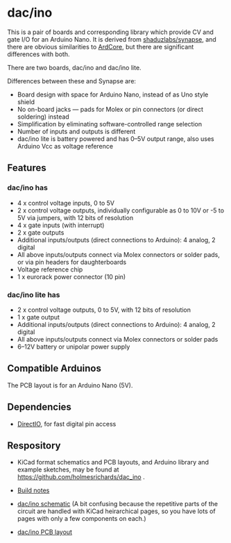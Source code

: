 # dac/ino

This is a pair of boards and corresponding library which provide CV and gate I/O for an Arduino Nano. It is derived from [shaduzlabs/synapse](https://github.com/shaduzlabs/synapse), and there are obvious similarities to [ArdCore](http://20objects.com/ardcore/), but there are significant differences with both. 

There are two boards, dac/ino and dac/ino lite.

Differences between these and Synapse are:

- Board design with space for Arduino Nano, instead of as Uno style shield
- No on-board jacks — pads for Molex or pin connectors (or direct soldering) instead
- Simplification by eliminating software-controlled range selection
- Number of inputs and outputs is different
- dac/ino lite is battery powered and has 0–5V output range, also uses Arduino Vcc as voltage reference

## Features
### dac/ino has
- 4 x control voltage inputs, 0 to 5V
- 2 x control voltage outputs, individually configurable as 0 to 10V or -5 to 5V via jumpers, with 12 bits of resolution
- 4 x gate inputs (with interrupt)
- 2 x gate outputs
- Additional inputs/outputs (direct connections to Arduino): 4 analog, 2 digital
- All above inputs/outputs connect via Molex connectors or solder pads, or via pin headers for daughterboards
- Voltage reference chip
- 1 x eurorack power connector (10 pin)

### dac/ino lite has
- 2 x control voltage outputs, 0 to 5V, with 12 bits of resolution
- 1 x gate output
- Additional inputs/outputs (direct connections to Arduino): 4 analog, 2 digital
- All above inputs/outputs connect via Molex connectors or solder pads
- 6–12V battery or unipolar power supply

## Compatible Arduinos
The PCB layout is for an Arduino Nano (5V).

## Dependencies
- [DirectIO](https://github.com/mmarchetti/DirectIO), for fast digital pin access

## Respository
- KiCad format schematics and PCB layouts, and Arduino library and example sketches, may be found at https://github.com/holmesrichards/dac_ino .

- [Build notes](docs/Build_notes.md)
- [dac/ino schematic](docs/dac_ino.pdf) (A bit confusing because the repetitive parts of the circuit are handled with KiCad heirarchical pages, so you have lots of pages with only a few components on each.)
- [dac/ino PCB layout](docs/dac_ino_pcb.pdf)

